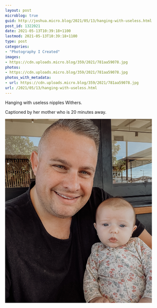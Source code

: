 ```yaml
---
layout: post
microblog: true
guid: http://joshua.micro.blog/2021/05/13/hanging-with-useless.html
post_id: 1322021
date: 2021-05-13T10:39:18+1100
lastmod: 2021-05-13T10:39:18+1100
type: post
categories:
- "Photography I Created"
images:
- https://cdn.uploads.micro.blog/359/2021/781aa59078.jpg
photos:
- https://cdn.uploads.micro.blog/359/2021/781aa59078.jpg
photos_with_metadata:
- url: https://cdn.uploads.micro.blog/359/2021/781aa59078.jpg
url: /2021/05/13/hanging-with-useless.html
---
```

Hanging with useless nipples Withers.

Captioned by her mother who is 20 minutes away.

<img src="uploads/2021/781aa59078.jpg" width="480" height="600" alt="" />
